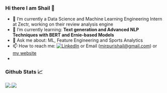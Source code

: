 ### Hi there I am Shail 👋
- 🔭 I’m currently a Data Science and Machine Learning Engineering Intern at Zectr, working on their review analysis engine
- 🌱 I’m currently learning: **Text generation and Advanced NLP Techniques with BERT and Ernie-based Models**
- 💬 Ask me about: ML, Feature Engineering and Sports Analytics
- 📫 How to reach me: [![LinkedIn][2.2]][2] or Email (mirpurishail@gmail.com) or [my website](https://mirpurishail.wixsite.com/portfolio)
- 

<!-- Icons -->

[2.2]: https://raw.githubusercontent.com/MartinHeinz/MartinHeinz/master/linkedin-3-16.png (LinkedIn icon without padding)

<!-- Links to your social media accounts -->

[2]: https://www.linkedin.com/in/shail-mirpuri/

### Github Stats 📈

<a href="https://github.com/anuraghazra/github-readme-stats">
  <img align="center" src="https://github-readme-stats.vercel.app/api?username=shailm99" />
</a>
<a href="https://github.com/anuraghazra/convoychat">
  <img align="center" src="https://github-readme-stats.vercel.app/api/top-langs/?username=shailm99" />
</a>

<!--
**shailm99/shailm99** is a ✨ _special_ ✨ repository because its `README.md` (this file) appears on your GitHub profile.

Here are some ideas to get you started:

- 🔭 I’m currently working on ...
- 🌱 I’m currently learning ...
- 👯 I’m looking to collaborate on ...
- 🤔 I’m looking for help with ...
- 💬 Ask me about ...
- 📫 How to reach me: ...
- 😄 Pronouns: ...
- ⚡ Fun fact: ...
-->
